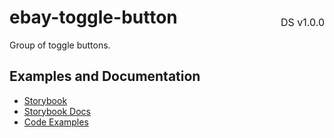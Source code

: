 <h1 style="display: flex; justify-content: space-between; align-items: center;">
    <span>
        ebay-toggle-button
    </span>
    <span style="font-weight: normal; font-size: medium; margin-bottom: -15px;">
        DS v1.0.0
    </span>
</h1>

Group of toggle buttons.

## Examples and Documentation

-   [Storybook](https://ebay.github.io/ebayui-core/?path=/story/buttons-ebay-toggle-button)
-   [Storybook Docs](https://ebay.github.io/ebayui-core/?path=/docs/buttons-ebay-toggle-button)
-   [Code Examples](https://github.com/eBay/ebayui-core/tree/master/src/components/ebay-toggle-button/examples)
